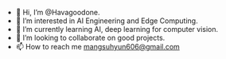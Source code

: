 - 👋 Hi, I’m @Havagoodone.
- 👀 I’m interested in AI Engineering and Edge Computing.
- 🌱 I’m currently learning AI, deep learning for computer vision.
- 💞️ I’m looking to collaborate on good projects.
- 📫 How to reach me mangsuhyun606@gmail.com

<!---
Havagoodone/Havagoodone is a ✨ special ✨ repository because its `README.md` (this file) appears on your GitHub profile.
You can click the Preview link to take a look at your changes.
--->


